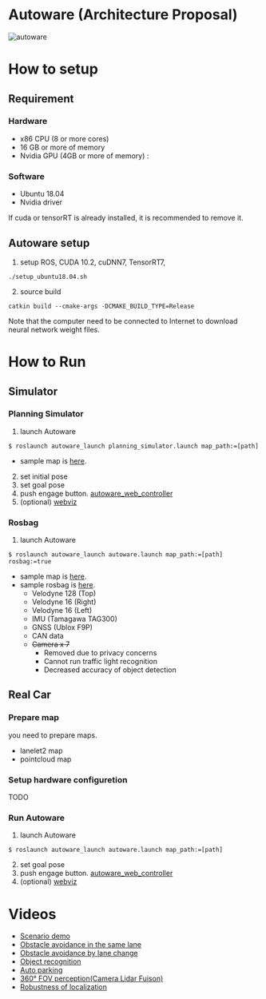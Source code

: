 # Autoware (Architecture Proposal)

![autoware](https://user-images.githubusercontent.com/8327598/69472442-cca50b00-0ded-11ea-9da0-9e2302aa1061.png)


# How to setup

## Requirement

### Hardware
 - x86 CPU (8 or more cores)
 - 16 GB or more of memory
 - Nvidia GPU (4GB or more of memory) : 

### Software
 - Ubuntu 18.04
 - Nvidia driver
 
If cuda or tensorRT is already installed, it is recommended to remove it.

## Autoware setup
1. setup ROS, CUDA 10.2, cuDNN7, TensorRT7, 
```
./setup_ubuntu18.04.sh
```
2. source build
```
catkin build --cmake-args -DCMAKE_BUILD_TYPE=Release
```
Note that the computer need to be connected to Internet to download neural network weight files.

# How to Run

## Simulator

### Planning Simulator
1. launch Autoware
```
$ roslaunch autoware_launch planning_simulator.launch map_path:=[path]
```
- sample map is [here](https://drive.google.com/a/public.tier4.jp/file/d/197kgRfSomZzaSbRrjWTx614le2qN-oxx/view?usp=sharing).
2. set initial pose
3. set goal pose
4. push engage button.
[autoware_web_controller](http://localhost:8085/autoware_web_controller/index.html)
5. (optional) [webviz](https://webviz.io/app/)

### Rosbag
1. launch Autoware
```
$ roslaunch autoware_launch autoware.launch map_path:=[path] rosbag:=true
```
- sample map is [here](https://drive.google.com/a/public.tier4.jp/file/d/1ovrJcFS5CZ2H51D8xVWNtEvj_oiXW-zk/view?usp=sharing).
- sample rosbag is [here](https://drive.google.com/a/public.tier4.jp/file/d/1ltuRryNn3EUBCZiS88Wnj54632JVeIVz/view?usp=sharing).
  - Velodyne 128 (Top)
  - Velodyne 16 (Right)
  - Velodyne 16 (Left)
  - IMU (Tamagawa TAG300)
  - GNSS (Ublox F9P)
  - CAN data
  - ~~Camera x 7~~
    - Removed due to privacy concerns
    - Cannot run traffic light recognition
    - Decreased accuracy of object detection

## Real Car

### Prepare map
you need to prepare maps.
- lanelet2 map
- pointcloud map

### Setup hardware configuretion
TODO

### Run Autoware
1. launch Autoware
```
$ roslaunch autoware_launch autoware.launch map_path:=[path]
```
2. set goal pose
3. push engage button.
[autoware_web_controller](http://localhost:8085/autoware_web_controller/index.html)
4. (optional) [webviz](https://webviz.io/app/)

# Videos
- [Scenario demo](https://youtu.be/kn2bIU_g0oY)
- [Obstacle avoidance in the same lane](https://youtu.be/s_4fBDixFJc)
- [Obstacle avoidance by lane change](https://youtu.be/SCIceXW9sqM)
- [Object recognition](https://youtu.be/uhhMIxe1zxQ)
- [Auto parking](https://youtu.be/e9R0F0ZJbWE)
- [360° FOV perception(Camera Lidar Fuison)](https://youtu.be/whzx-2RkVBA)
- [Robustness of localization](https://youtu.be/ydPxWB2jVnM)

